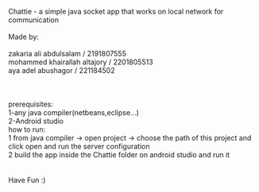 Chattie - a simple java socket app that works on local network for communication <br><br>
Made by: <br><br>
<tb><tr>
zakaria ali abdulsalam / 2191807555 <br>
mohammed khairallah altajory / 2201805513 <br>
aya adel abushagor / 221184502 <br><br><br><br>
prerequisites:<br>
1-any java compiler(netbeans,eclipse...)<br>
2-Android studio
<br>
how to run:<br>
1 from java compiler -> open project -> choose the path of this project and click open and run the server configuration<br>
2 build the app inside the Chattie folder on android studio and run it <br><br><br>
Have Fun :)

